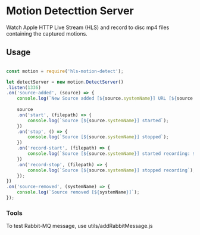 

# Motion Detecttion Server
Watch Apple HTTP Live Stream (HLS) and record to disc mp4 files containing the captured motions.


## Usage


```javascript

const motion = require('hls-motion-detect');

let detectServer = new motion.DetectServer()
.listen(1336)
.on('source-added', (source) => {
	console.log(`New Source added [${source.systemName}] URL [${source.sourceURL}]`);
	
	source
	.on('start', (filepath) => {
		console.log(`Source [${source.systemName}] started`);
	})
	.on('stop', () => {
		console.log(`Source [${source.systemName}] stopped`);
	})
	.on('record-start', (filepath) => {
		console.log(`Source [${source.systemName}] started recording: ${filepath}`);
	})
	.on('record-stop', (filepath) => {
		console.log(`Source [${source.systemName}] stopped recording`);
	});
})
.on('source-removed', (systemName) => {
	console.log(`Source removed [${systemName}]`);
});


```

### Tools

To test Rabbit-MQ message, use utils/addRabbitMessage.js